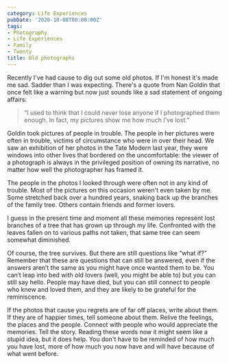 ```yaml
---
category: Life Experiences
pubDate: '2020-10-08T00:00:00Z'
tags:
- Photography
- Life Experiences
- Family
- Twenty
title: Old photographs
---
```

Recently I've had cause to dig out some old photos. If I'm honest it's made me sad. Sadder than I was expecting. There's a quote from Nan Goldin that once felt like a warning but now just sounds like a sad statement of ongoing affairs:

> “I used to think that I could never lose anyone if I photographed them enough. In fact, my pictures show me how much I’ve lost.”

Goldin took pictures of people in trouble. The people in her pictures were often in trouble, victims of circumstance who were in over their head. We saw an exhibition of her photos in the Tate Modern last year, they were windows into other lives that bordered on the uncomfortable: the viewer of a photograph is always in the privileged position of owning its narrative, no matter how well the photographer has framed it. 

The people in the photos I looked through were often not in any kind of trouble. Most of the pictures on this occasion weren't even taken by me. Some stretched back over a hundred years, snaking back up the branches of the family tree. Others contain friends and former lovers.

I guess in the present time and moment all these memories represent lost branches of a tree that has grown up through my life. Confronted with the leaves fallen on to various paths not taken, that same tree can seem somewhat diminished.

Of course, the tree survives. But there are still questions like “what if?” Remember that these are questions that can still be answered, even if the answers aren’t the same as you might have once wanted them to be. You can’t leap into bed with old lovers (well, you might be able to) but you can still say hello. People may have died, but you can still connect to people who knew and loved them, and they are likely to be grateful for the reminiscence.

If the photos that cause you regrets are of far off places, write about them. If they are of happier times, tell someone about them. Relive the feelings, the places and the people. Connect with people who would appreciate the memories. Tell the story. Reading these words now it might seem like a stupid idea, but it does help. You don't have to be reminded of how much you have lost, more of how much you now have and will have because of what went before.